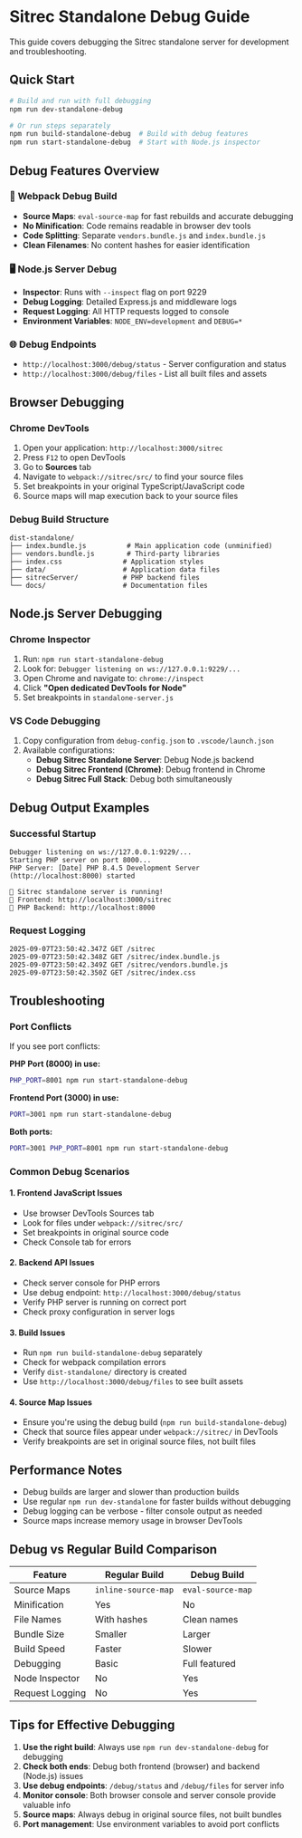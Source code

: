 # Sitrec Standalone Debug Guide

This guide covers debugging the Sitrec standalone server for development and troubleshooting.

## Quick Start

```bash
# Build and run with full debugging
npm run dev-standalone-debug

# Or run steps separately
npm run build-standalone-debug  # Build with debug features
npm run start-standalone-debug  # Start with Node.js inspector
```

## Debug Features Overview

### 🔧 **Webpack Debug Build**
- **Source Maps**: `eval-source-map` for fast rebuilds and accurate debugging
- **No Minification**: Code remains readable in browser dev tools
- **Code Splitting**: Separate `vendors.bundle.js` and `index.bundle.js`
- **Clean Filenames**: No content hashes for easier identification

### 🖥️ **Node.js Server Debug**
- **Inspector**: Runs with `--inspect` flag on port 9229
- **Debug Logging**: Detailed Express.js and middleware logs
- **Request Logging**: All HTTP requests logged to console
- **Environment Variables**: `NODE_ENV=development` and `DEBUG=*`

### 🌐 **Debug Endpoints**
- `http://localhost:3000/debug/status` - Server configuration and status
- `http://localhost:3000/debug/files` - List all built files and assets

## Browser Debugging

### Chrome DevTools
1. Open your application: `http://localhost:3000/sitrec`
2. Press `F12` to open DevTools
3. Go to **Sources** tab
4. Navigate to `webpack://sitrec/src/` to find your source files
5. Set breakpoints in your original TypeScript/JavaScript code
6. Source maps will map execution back to your source files

### Debug Build Structure
```
dist-standalone/
├── index.bundle.js          # Main application code (unminified)
├── vendors.bundle.js        # Third-party libraries
├── index.css               # Application styles
├── data/                   # Application data files
├── sitrecServer/           # PHP backend files
└── docs/                   # Documentation files
```

## Node.js Server Debugging

### Chrome Inspector
1. Run: `npm run start-standalone-debug`
2. Look for: `Debugger listening on ws://127.0.0.1:9229/...`
3. Open Chrome and navigate to: `chrome://inspect`
4. Click **"Open dedicated DevTools for Node"**
5. Set breakpoints in `standalone-server.js`

### VS Code Debugging
1. Copy configuration from `debug-config.json` to `.vscode/launch.json`
2. Available configurations:
   - **Debug Sitrec Standalone Server**: Debug Node.js backend
   - **Debug Sitrec Frontend (Chrome)**: Debug frontend in Chrome
   - **Debug Sitrec Full Stack**: Debug both simultaneously

## Debug Output Examples

### Successful Startup
```
Debugger listening on ws://127.0.0.1:9229/...
Starting PHP server on port 8000...
PHP Server: [Date] PHP 8.4.5 Development Server (http://localhost:8000) started

🚀 Sitrec standalone server is running!
📱 Frontend: http://localhost:3000/sitrec
🐘 PHP Backend: http://localhost:8000
```

### Request Logging
```
2025-09-07T23:50:42.347Z GET /sitrec
2025-09-07T23:50:42.348Z GET /sitrec/index.bundle.js
2025-09-07T23:50:42.349Z GET /sitrec/vendors.bundle.js
2025-09-07T23:50:42.350Z GET /sitrec/index.css
```

## Troubleshooting

### Port Conflicts
If you see port conflicts:

**PHP Port (8000) in use:**
```bash
PHP_PORT=8001 npm run start-standalone-debug
```

**Frontend Port (3000) in use:**
```bash
PORT=3001 npm run start-standalone-debug
```

**Both ports:**
```bash
PORT=3001 PHP_PORT=8001 npm run start-standalone-debug
```

### Common Debug Scenarios

#### 1. Frontend JavaScript Issues
- Use browser DevTools Sources tab
- Look for files under `webpack://sitrec/src/`
- Set breakpoints in original source code
- Check Console tab for errors

#### 2. Backend API Issues
- Check server console for PHP errors
- Use debug endpoint: `http://localhost:3000/debug/status`
- Verify PHP server is running on correct port
- Check proxy configuration in server logs

#### 3. Build Issues
- Run `npm run build-standalone-debug` separately
- Check for webpack compilation errors
- Verify `dist-standalone/` directory is created
- Use `http://localhost:3000/debug/files` to see built assets

#### 4. Source Map Issues
- Ensure you're using the debug build (`npm run build-standalone-debug`)
- Check that source files appear under `webpack://sitrec/` in DevTools
- Verify breakpoints are set in original source files, not built files

## Performance Notes

- Debug builds are larger and slower than production builds
- Use regular `npm run dev-standalone` for faster builds without debugging
- Debug logging can be verbose - filter console output as needed
- Source maps increase memory usage in browser DevTools

## Debug vs Regular Build Comparison

| Feature | Regular Build | Debug Build |
|---------|---------------|-------------|
| Source Maps | `inline-source-map` | `eval-source-map` |
| Minification | Yes | No |
| File Names | With hashes | Clean names |
| Bundle Size | Smaller | Larger |
| Build Speed | Faster | Slower |
| Debugging | Basic | Full featured |
| Node Inspector | No | Yes |
| Request Logging | No | Yes |

## Tips for Effective Debugging

1. **Use the right build**: Always use `npm run dev-standalone-debug` for debugging
2. **Check both ends**: Debug both frontend (browser) and backend (Node.js) issues
3. **Use debug endpoints**: `/debug/status` and `/debug/files` for server info
4. **Monitor console**: Both browser console and server console provide valuable info
5. **Source maps**: Always debug in original source files, not built bundles
6. **Port management**: Use environment variables to avoid port conflicts